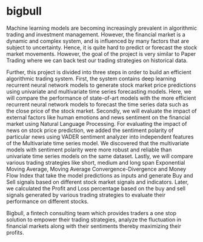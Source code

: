 # bigbull

Machine learning models are becoming increasingly prevalent in algorithmic trading and investment management. However, the financial market is a dynamic and complex system, and is influenced by many factors that are subject to uncertainty. Hence, it is quite hard to predict or forecast the stock market movements. However, the goal of the project is very similar to Paper Trading where we can back test our trading strategies on historical data.

Further, this project is divided into three steps in order to build an efficient algorithmic trading system. First, the system contains deep learning recurrent neural network models to generate stock market price predictions using univariate and multivariate time series forecasting models. Here, we will compare the performance of state-of-art models with the more efficient recurrent neural network models to forecast the time series data such as the close price of the stock market. Secondly, we will evaluate the impact of external factors like human emotions and news sentiment on the financial market using Natural Language Processing. For evaluating the impact of news on stock price prediction, we added the sentiment polarity of particular news using VADER sentiment analyzer into independent features of the Multivariate time series model. We discovered that the multivariate models with sentiment polarity were more robust and reliable than univariate time series models on the same dataset. Lastly, we will compare various trading strategies like short, medium and long span Exponential Moving Average, Moving Average Convergence-Divergence and Money Flow Index that take the model predictions as inputs and generate Buy and Sell signals based on different stock market signals and indicators. Later, we calculated the Profit and Loss percentage based on the buy and sell signals generated by various trading strategies to evaluate their performance on different stocks.

Bigbull, a fintech consulting team which provides traders a one stop solution to empower their trading strategies, analyze the fluctuation in financial markets along with their sentiments thereby maximizing their profits.
